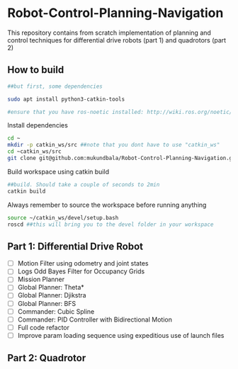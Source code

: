 # Robot-Control-Planning-Navigation

This repository contains from scratch implementation of planning and control techniques for differential drive robots (part 1) and quadrotors (part 2)

## How to build

```bash
##but first, some dependencies

sudo apt install python3-catkin-tools

#ensure that you have ros-noetic installed: http://wiki.ros.org/noetic/Installation/Ubuntu
```
Install dependencies
```bash
cd ~
mkdir -p catkin_ws/src ##note that you dont have to use "catkin_ws"
cd ~catkin_ws/src
git clone git@github.com:mukundbala/Robot-Control-Planning-Navigation.git
```
Build workspace using catkin build
```bash
##build. Should take a couple of seconds to 2min
catkin build
```
Always remember to source the workspace before running anything
```bash
source ~/catkin_ws/devel/setup.bash
roscd ##this will bring you to the devel folder in your workspace
```

## Part 1: Differential Drive Robot

- [ ] Motion Filter using odometry and joint states
- [ ] Logs Odd Bayes Filter for Occupancy Grids
- [ ] Mission Planner
- [ ] Global Planner: Theta*
- [ ] Global Planner: Djikstra
- [ ] Global Planner: BFS
- [ ] Commander: Cubic Spline
- [ ] Commander: PID Controller with Bidirectional Motion
- [ ] Full code refactor
- [ ] Improve param loading sequence using expeditious use of launch files

## Part 2: Quadrotor


